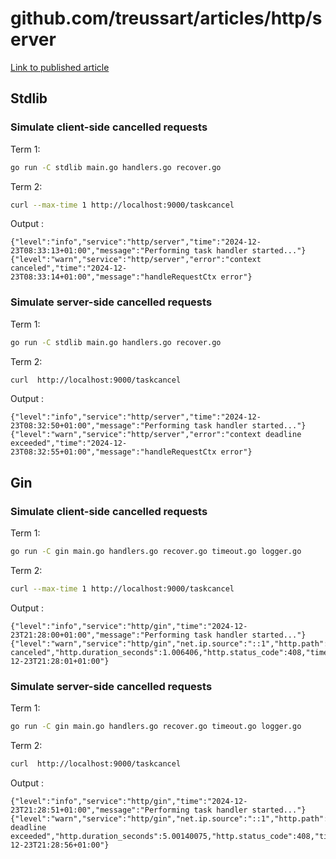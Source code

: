 # github.com/treussart/articles/http/server

[Link to published article](https://medium.com/@matthieu.treussart/golang-http-request-management-on-the-server-side-c7f83fba2d6a)

## Stdlib

### Simulate client-side cancelled requests

Term 1:
````bash
go run -C stdlib main.go handlers.go recover.go
````

Term 2:
````bash
curl --max-time 1 http://localhost:9000/taskcancel
````

Output :

```
{"level":"info","service":"http/server","time":"2024-12-23T08:33:13+01:00","message":"Performing task handler started..."}
{"level":"warn","service":"http/server","error":"context canceled","time":"2024-12-23T08:33:14+01:00","message":"handleRequestCtx error"}
```

### Simulate server-side cancelled requests

Term 1:
````bash
go run -C stdlib main.go handlers.go recover.go
````

Term 2:
```bash
curl  http://localhost:9000/taskcancel
```

Output :

```
{"level":"info","service":"http/server","time":"2024-12-23T08:32:50+01:00","message":"Performing task handler started..."}
{"level":"warn","service":"http/server","error":"context deadline exceeded","time":"2024-12-23T08:32:55+01:00","message":"handleRequestCtx error"}
```


## Gin

### Simulate client-side cancelled requests

Term 1:
````bash
go run -C gin main.go handlers.go recover.go timeout.go logger.go
````

Term 2:
````bash
curl --max-time 1 http://localhost:9000/taskcancel
````

Output :

```
{"level":"info","service":"http/gin","time":"2024-12-23T21:28:00+01:00","message":"Performing task handler started..."}
{"level":"warn","service":"http/gin","net.ip.source":"::1","http.path":"/taskcancel","http.method":"GET","http.proto":"HTTP/1.1","error":"context canceled","http.duration_seconds":1.006406,"http.status_code":408,"time":"2024-12-23T21:28:01+01:00"}
```

### Simulate server-side cancelled requests

Term 1:
````bash
go run -C gin main.go handlers.go recover.go timeout.go logger.go
````

Term 2:
```bash
curl  http://localhost:9000/taskcancel
```

Output :

```
{"level":"info","service":"http/gin","time":"2024-12-23T21:28:51+01:00","message":"Performing task handler started..."}
{"level":"warn","service":"http/gin","net.ip.source":"::1","http.path":"/taskcancel","http.method":"GET","http.proto":"HTTP/1.1","error":"context deadline exceeded","http.duration_seconds":5.00140075,"http.status_code":408,"time":"2024-12-23T21:28:56+01:00"}
```
